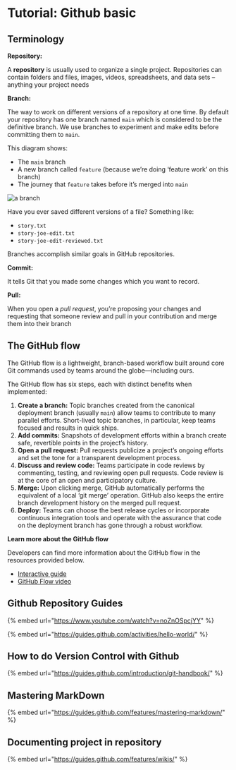 # Tutorial: Github basic

## Terminology

**Repository:** 

A **repository** is usually used to organize a single project. Repositories can contain folders and files, images, videos, spreadsheets, and data sets – anything your project needs

**Branch:**

The way to work on different versions of a repository at one time. By default your repository has one branch named `main` which is considered to be the definitive branch. We use branches to experiment and make edits before committing them to `main`.

This diagram shows:

* The `main` branch
* A new branch called `feature` \(because we’re doing ‘feature work’ on this branch\)
* The journey that `feature` takes before it’s merged into `main`

![a branch](https://guides.github.com/activities/hello-world/branching.png)

Have you ever saved different versions of a file? Something like:

* `story.txt`
* `story-joe-edit.txt`
* `story-joe-edit-reviewed.txt`

Branches accomplish similar goals in GitHub repositories.

**Commit:**

It tells Git that you made some changes which you want to record.

**Pull:**

When you open a _pull request_, you’re proposing your changes and requesting that someone review and pull in your contribution and merge them into their branch

## The GitHub flow

The GitHub flow is a lightweight, branch-based workflow built around core Git commands used by teams around the globe—including ours.

The GitHub flow has six steps, each with distinct benefits when implemented:

1. **Create a branch:** Topic branches created from the canonical deployment branch \(usually `main`\) allow teams to contribute to many parallel efforts. Short-lived topic branches, in particular, keep teams focused and results in quick ships.
2. **Add commits:** Snapshots of development efforts within a branch create safe, revertible points in the project’s history.
3. **Open a pull request:** Pull requests publicize a project’s ongoing efforts and set the tone for a transparent development process.
4. **Discuss and review code:** Teams participate in code reviews by commenting, testing, and reviewing open pull requests. Code review is at the core of an open and participatory culture.
5. **Merge:** Upon clicking merge, GitHub automatically performs the equivalent of a local ‘git merge’ operation. GitHub also keeps the entire branch development history on the merged pull request.
6. **Deploy:** Teams can choose the best release cycles or incorporate continuous integration tools and operate with the assurance that code on the deployment branch has gone through a robust workflow.

**Learn more about the GitHub flow**

Developers can find more information about the GitHub flow in the resources provided below.

* [Interactive guide](https://guides.github.com/introduction/flow/)
* [GitHub Flow video](https://www.youtube.com/watch?v=47E-jcuQz5c&index=1&list=PLg7s6cbtAD17Gw5u8644bgKhgRLiJXdX4)



## Github Repository Guides

{% embed url="https://www.youtube.com/watch?v=noZnOSpcjYY" %}



{% embed url="https://guides.github.com/activities/hello-world/" %}

## How to do Version Control with Github

{% embed url="https://guides.github.com/introduction/git-handbook/" %}

## Mastering MarkDown

{% embed url="https://guides.github.com/features/mastering-markdown/" %}

## Documenting project in repository

{% embed url="https://guides.github.com/features/wikis/" %}





